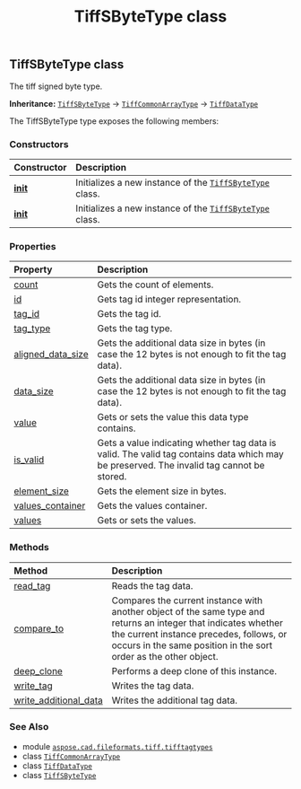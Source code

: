﻿---
title: TiffSByteType class
second_title: Aspose.CAD for Python via .NET API References
description: 
type: docs
weight: 90
url: /aspose.cad.fileformats.tiff.tifftagtypes/tiffsbytetype/
is_root: false
---

## TiffSByteType class

The tiff signed byte type.



**Inheritance:** [`TiffSByteType`](/cad/python-net/aspose.cad.fileformats.tiff.tifftagtypes/tiffsbytetype) → 
[`TiffCommonArrayType`](/cad/python-net/aspose.cad.fileformats.tiff.tifftagtypes/tiffcommonarraytype) → 
[`TiffDataType`](/cad/python-net/aspose.cad.fileformats.tiff/tiffdatatype)



The TiffSByteType type exposes the following members:

### Constructors
| Constructor | Description |
| :- | :- |
| [__init__](/cad/python-net/aspose.cad.fileformats.tiff.tifftagtypes/tiffsbytetype/__init__/#aspose.cad.fileformats.tiff.enums.TiffTags) | Initializes a new instance of the [`TiffSByteType`](/cad/python-net/aspose.cad.fileformats.tiff.tifftagtypes/tiffsbytetype) class. |
| [__init__](/cad/python-net/aspose.cad.fileformats.tiff.tifftagtypes/tiffsbytetype/__init__/#int) | Initializes a new instance of the [`TiffSByteType`](/cad/python-net/aspose.cad.fileformats.tiff.tifftagtypes/tiffsbytetype) class. |


### Properties
| Property | Description |
| :- | :- |
| [count](/cad/python-net/aspose.cad.fileformats.tiff.tifftagtypes/tiffsbytetype/count) | Gets the count of elements. |
| [id](/cad/python-net/aspose.cad.fileformats.tiff.tifftagtypes/tiffsbytetype/id) | Gets tag id integer representation. |
| [tag_id](/cad/python-net/aspose.cad.fileformats.tiff.tifftagtypes/tiffsbytetype/tag_id) | Gets the tag id. |
| [tag_type](/cad/python-net/aspose.cad.fileformats.tiff.tifftagtypes/tiffsbytetype/tag_type) | Gets the tag type. |
| [aligned_data_size](/cad/python-net/aspose.cad.fileformats.tiff.tifftagtypes/tiffsbytetype/aligned_data_size) | Gets the additional data size in bytes (in case the 12 bytes is not enough to fit the tag data). |
| [data_size](/cad/python-net/aspose.cad.fileformats.tiff.tifftagtypes/tiffsbytetype/data_size) | Gets the additional data size in bytes (in case the 12 bytes is not enough to fit the tag data). |
| [value](/cad/python-net/aspose.cad.fileformats.tiff.tifftagtypes/tiffsbytetype/value) | Gets or sets the value this data type contains. |
| [is_valid](/cad/python-net/aspose.cad.fileformats.tiff.tifftagtypes/tiffsbytetype/is_valid) | Gets a value indicating whether tag data is valid. The valid tag contains data which may be preserved. The invalid tag cannot be stored. |
| [element_size](/cad/python-net/aspose.cad.fileformats.tiff.tifftagtypes/tiffsbytetype/element_size) | Gets the element size in bytes. |
| [values_container](/cad/python-net/aspose.cad.fileformats.tiff.tifftagtypes/tiffsbytetype/values_container) | Gets the values container. |
| [values](/cad/python-net/aspose.cad.fileformats.tiff.tifftagtypes/tiffsbytetype/values) | Gets or sets the values. |


### Methods
| Method | Description |
| :- | :- |
| [read_tag](/cad/python-net/aspose.cad.fileformats.tiff.tifftagtypes/tiffsbytetype/read_tag/#aspose.cad.fileformats.tiff.filemanagement.TiffStreamReader-int) | Reads the tag data. |
| [compare_to](/cad/python-net/aspose.cad.fileformats.tiff.tifftagtypes/tiffsbytetype/compare_to/#any) | Compares the current instance with another object of the same type and returns an integer that indicates whether the current instance precedes, follows, or occurs in the same position in the sort order as the other object. |
| [deep_clone](/cad/python-net/aspose.cad.fileformats.tiff.tifftagtypes/tiffsbytetype/deep_clone/#) | Performs a deep clone of this instance. |
| [write_tag](/cad/python-net/aspose.cad.fileformats.tiff.tifftagtypes/tiffsbytetype/write_tag/#aspose.cad.fileformats.tiff.filemanagement.TiffStreamWriter-int) | Writes the tag data. |
| [write_additional_data](/cad/python-net/aspose.cad.fileformats.tiff.tifftagtypes/tiffsbytetype/write_additional_data/#aspose.cad.fileformats.tiff.filemanagement.TiffStreamWriter) | Writes the additional tag data. |



### See Also
* module [`aspose.cad.fileformats.tiff.tifftagtypes`](..)
* class [`TiffCommonArrayType`](/cad/python-net/aspose.cad.fileformats.tiff.tifftagtypes/tiffcommonarraytype)
* class [`TiffDataType`](/cad/python-net/aspose.cad.fileformats.tiff/tiffdatatype)
* class [`TiffSByteType`](/cad/python-net/aspose.cad.fileformats.tiff.tifftagtypes/tiffsbytetype)
